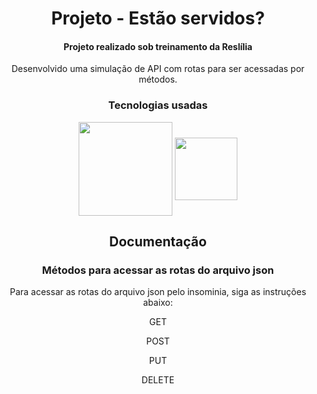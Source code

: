 <div>
 <h1 align="center">Projeto - Estão servidos?</h1>
 <h4 align="center">Projeto realizado sob treinamento da Reslília</h4>
 <p align="center">Desenvolvido uma simulação de API com rotas para ser acessadas por métodos.</p>
 </div>

<div align="center" display="flex" padding="10px">
 <h3 align="center">Tecnologias usadas</h3>
 <img width="150px" align="center" src="https://miro.medium.com/max/930/0*MNVJq_8e0SJoqZb5.jpg">
 <img width="100px" align="center" src="https://png.pngtree.com/png-vector/20190412/ourmid/pngtree-json-file-document-icon-png-image_932187.jpg">
</div>

<div align="center" display="flex" justify-content="center" flex-direction="column">
  <h2 align="center">Documentação</h2>
  <h3 align="center">Métodos para acessar as rotas do arquivo json</h3>
  <p align="center">Para acessar as rotas do arquivo json pelo insominia, siga as instruções abaixo:</p>
  <section>
      <p></p>
      <div>
         <p text-size="22px">GET</p>
         <p></p>
      </div>
      <div>
         <p text-size="22px">POST</p>
         <p></p>
      </div>
      <div>
         <p text-size="22px">PUT</p>
         <p></p>
      </div>
      <div>
         <p text-size="22px">DELETE</p>
         <p></p>
      </div>
   </section>
</div>
  
